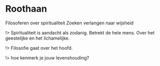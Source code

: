 # Roothaan

Filosoferen over spiritualiteit
Zoeken verlangen naar wijsheid

!> Spiritualiteit is aandacht als zodanig. Betrekt de hele mens. Over het geestelijke en het lichamelijke.

!> Filosofie gaat over het hoofd.

!> hoe kenmerk je jouw levenshouding?
